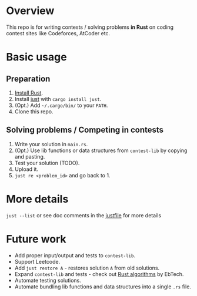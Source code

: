 
# Overview

This repo is for writing contests / solving problems **in Rust**
on coding contest sites like Codeforces, AtCoder etc.


# Basic usage

## Preparation

1. [Install Rust](https://www.rust-lang.org/tools/install).
2. Install [just](https://github.com/casey/just) with `cargo install just`.
3. (Opt.) Add `~/.cargo/bin/` to your `PATH`.
4. Clone this repo.

## Solving problems / Competing in contests

1. Write your solution in `main.rs`.
2. (Opt.) Use lib functions or data structures from `contest-lib` by copying and pasting.
3. Test your solution (TODO).
4. Upload it.
5. `just re <problem_id>` and go back to 1.

# More details

`just --list` or see doc comments in the [justfile](./justfile) for more details

# Future work

* Add proper input/output and tests to `contest-lib`.
* Support Leetcode.
* Add `just restore A` - restores solution `A` from old solutions.
* Expand `contest-lib` and tests -
check out [Rust algorithms](https://github.com/EbTech/rust-algorithms) by EbTech.
* Automate testing solutions.
* Automate bundling lib functions and data structures into a single `.rs` file.
